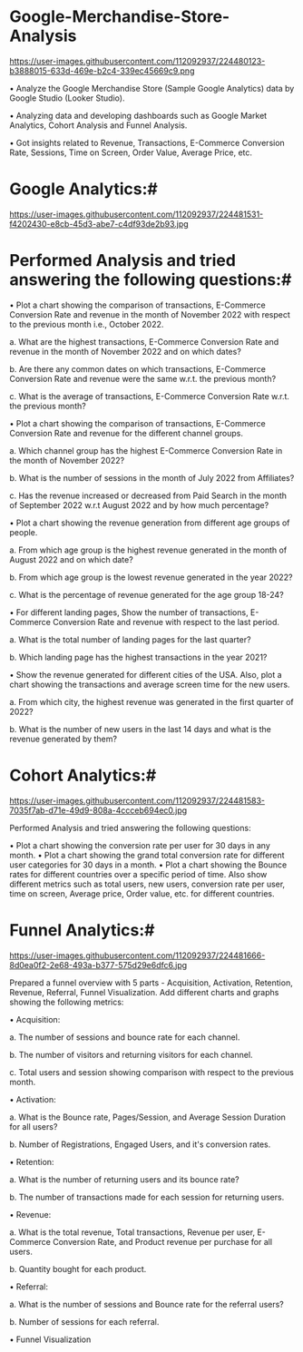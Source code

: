 # Google-Merchandise-Store-Analysis

https://user-images.githubusercontent.com/112092937/224480123-b3888015-633d-469e-b2c4-339ec45669c9.png

•	Analyze the Google Merchandise Store (Sample Google Analytics) data by Google Studio (Looker Studio).

•	Analyzing data and developing dashboards such as Google Market Analytics, Cohort Analysis and Funnel Analysis.

•	Got insights related to Revenue, Transactions, E-Commerce Conversion Rate, Sessions, Time on Screen, Order Value, Average Price, etc.

# Google Analytics:# 

https://user-images.githubusercontent.com/112092937/224481531-f4202430-e8cb-45d3-abe7-c4df93de2b93.jpg

# Performed Analysis and tried answering the following questions:#

•	Plot a chart showing the comparison of transactions, E-Commerce Conversion Rate and revenue in the month of November 2022 with respect to the previous month i.e., October 2022.

a.	What are the highest transactions, E-Commerce Conversion Rate and revenue in the month of November 2022 and on which dates?

b.	Are there any common dates on which transactions, E-Commerce Conversion Rate and revenue were the same w.r.t. the previous month?

c.	What is the average of transactions, E-Commerce Conversion Rate w.r.t. the previous month?

•	Plot a chart showing the comparison of transactions, E-Commerce Conversion Rate and revenue for the different channel groups.

a.	Which channel group has the highest E-Commerce Conversion Rate in the month of November 2022?

b.	What is the number of sessions in the month of July 2022 from Affiliates?

c.	Has the revenue increased or decreased from Paid Search in the month of September 2022 w.r.t August 2022 and by how much percentage?

•	Plot a chart showing the revenue generation from different age groups of people.

a.	From which age group is the highest revenue generated in the month of August 2022 and on which date?

b.	From which age group is the lowest revenue generated in the year 2022?

c.	What is the percentage of revenue generated for the age group 18-24?

•	For different landing pages, Show the number of transactions, E-Commerce Conversion Rate and revenue with respect to the last period.

a.	What is the total number of landing pages for the last quarter?

b.	Which landing page has the highest transactions in the year 2021?

•	Show the revenue generated for different cities of the USA. Also, plot a chart showing the transactions and average screen time for the new users.

a.	From which city, the highest revenue was generated in the first quarter of 2022?

b.	What is the number of new users in the last 14 days and what is the revenue generated by them?

# Cohort Analytics:# 

https://user-images.githubusercontent.com/112092937/224481583-7035f7ab-d71e-49d9-808a-4ccceb694ec0.jpg


Performed Analysis and tried answering the following questions:

•	Plot a chart showing the conversion rate per user for 30 days in any month.
•	Plot a chart showing the grand total conversion rate for different user categories for 30 days in a month.
•	Plot a chart showing the Bounce rates for different countries over a specific period of time. Also show different metrics such as total users, new users, conversion rate per user, time on screen, Average price, Order value, etc. for different countries.


# Funnel Analytics:# 

https://user-images.githubusercontent.com/112092937/224481666-8d0ea0f2-2e68-493a-b377-575d29e6dfc6.jpg


Prepared a funnel overview with 5 parts - Acquisition, Activation, Retention, Revenue, Referral, Funnel Visualization. Add different charts and graphs showing the following metrics:

•	Acquisition:

a.	The number of sessions and bounce rate for each channel.

b.	The number of visitors and returning visitors for each channel.

c.	Total users and session showing comparison with respect to the previous month.

•	Activation:

a.	What is the Bounce rate, Pages/Session, and Average Session Duration for all users?

b.	Number of Registrations, Engaged Users, and it's conversion rates.

•	Retention:

a.	What is the number of returning users and its bounce rate?

b.	The number of transactions made for each session for returning users.

•	Revenue:

a.	What is the total revenue, Total transactions, Revenue per user, E-Commerce Conversion Rate, and Product revenue per purchase for all users.

b.	Quantity bought for each product.

•	Referral:

a.	What is the number of sessions and Bounce rate for the referral users?

b.	Number of sessions for each referral.

•	Funnel Visualization
